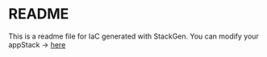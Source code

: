 # README
This is a readme file for IaC generated with StackGen.
You can modify your appStack -> [here](http://main.dev.stackgen.com/appstacks/4851e639-d204-41a5-9aee-cc45f1381dd2)
